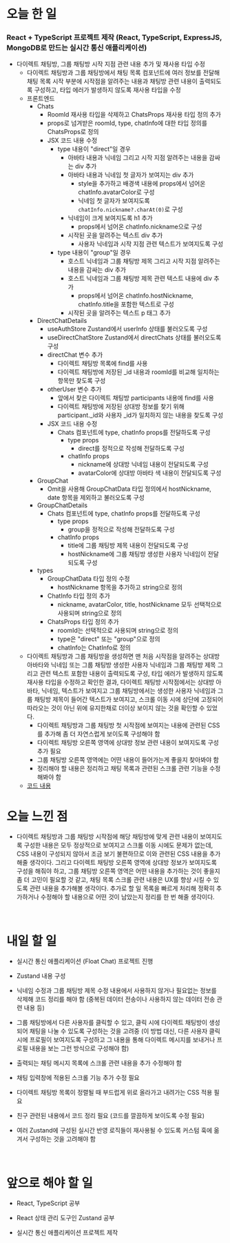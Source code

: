 # 오늘 한 일

### React + TypeScript 프로젝트 제작 (React, TypeScript, ExpressJS, MongoDB로 만드는 실시간 통신 애플리케이션)

- 다이렉트 채팅방, 그룹 채팅방 시작 지점 관련 내용 추가 및 재사용 타입 수정
  - 다이렉트 채팅방과 그룹 채팅방에서 채팅 목록 컴포넌트에 여러 정보를 전달해 채팅 목록 시작 부분에 시작점을 알려주는 내용과 채팅방 관련 내용이 출력되도록 구성하고, 타입 에러가 발생하지 않도록 재사용 타입을 수정
  - 프론트엔드
    - Chats
      - RoomId 재사용 타입을 삭제하고 ChatsProps 재사용 타입 정의 추가
      - props로 넘겨받은 roomId, type, chatInfo에 대한 타입 정의를 ChatsProps로 정의
      - JSX 코드 내용 수정
        - type 내용이 "direct"일 경우
          - 아바타 내용과 닉네임 그리고 시작 지점 알려주는 내용을 감싸는 div 추가
          - 아바타 내용과 닉네임 첫 글자가 보여지는 div 추가
            - style을 추가하고 배경색 내용에 props에서 넘어온 chatInfo.avatarColor로 구성
            - 닉네임 첫 글자가 보여지도록 `chatInfo.nickname?.charAt(0)`로 구성
          - 닉네임이 크게 보여지도록 h1 추가
            - props에서 넘어온 chatInfo.nickname으로 구성
          - 시작된 곳을 알려주는 텍스트 div 추가
            - 사용자 닉네임과 시작 지점 관련 텍스트가 보여지도록 구성
        - type 내용이 "group"일 경우
          - 호스트 닉네임과 그룹 채팅방 제목 그리고 시작 지점 알려주는 내용을 감싸는 div 추가
          - 호스트 닉네임과 그룹 채팅방 제목 관련 텍스트 내용에 div 추가
            - props에서 넘어온 chatInfo.hostNickname, chatInfo.title을 포함한 텍스트로 구성
          - 시작된 곳을 알려주는 텍스트 p 태그 추가
    - DirectChatDetails
      - useAuthStore Zustand에서 userInfo 상태를 불러오도록 구성
      - useDirectChatStore Zustand에서 directChats 상태를 불러오도록 구성
      - directChat 변수 추가
        - 다이렉트 채팅방 목록에 find를 사용
        - 다이렉트 채팅방에 저장된 \_id 내용과 roomId를 비교해 일치하는 항목만 찾도록 구성
      - otherUser 변수 추가
        - 앞에서 찾은 다이렉트 채팅방 participants 내용에 find를 사용
        - 다이렉트 채팅방에 저장된 상대방 정보를 찾기 위해 participant.\_id와 사용자 \_id가 일치하지 않는 내용을 찾도록 구성
      - JSX 코드 내용 수정
        - Chats 컴포넌트에 type, chatInfo props를 전달하도록 구성
          - type props
            - direct를 정적으로 작성해 전달하도록 구성
          - chatInfo props
            - nickname에 상대방 닉네임 내용이 전달되도록 구성
            - avatarColor에 상대방 아바타 색 내용이 전달되도록 구성
    - GroupChat
      - Omit을 사용해 GroupChatData 타입 정의에서 hostNickname, date 항목을 제외하고 불러오도록 구성
    - GroupChatDetails
      - Chats 컴포넌트에 type, chatInfo props를 전달하도록 구성
        - type props
          - group을 정적으로 작성해 전달하도록 구성
        - chatInfo props
          - title에 그룹 채팅방 제목 내용이 전달되도록 구성
          - hostNickname에 그룹 채팅방 생성한 사용자 닉네임이 전달되도록 구성
    - types
      - GroupChatData 타입 정의 수정
        - hostNickname 항목을 추가하고 string으로 정의
      - ChatInfo 타입 정의 추가
        - nickname, avatarColor, title, hostNickname 모두 선택적으로 사용되며 string으로 정의
      - ChatsProps 타입 정의 추가
        - roomId는 선택적으로 사용되며 string으로 정의
        - type은 "direct" 또는 "group"으로 정의
        - chatInfo는 ChatInfo로 정의
  - 다이렉트 채팅방과 그룹 채팅방을 생성하면 맨 처음 시작점을 알려주는 상대방 아바타와 닉네임 또는 그룹 채팅방 생성한 사용자 닉네임과 그룹 채팅방 제목 그리고 관련 텍스트 포함한 내용이 출력되도록 구성, 타입 에러가 발생하지 않도록 재사용 타입을 수정하고 확인한 결과, 다이렉트 채팅방 시작점에서는 상대방 아바타, 닉네임, 텍스트가 보여지고 그룹 채팅방에서는 생성한 사용자 닉네임과 그룹 채팅방 제목이 들어간 텍스트가 보여지고, 스크롤 이동 시에 상단에 고정되어 따라오는 것이 아닌 위에 유지한채로 더이상 보이지 않는 것을 확인할 수 있었다.
    - 다이렉트 채팅방과 그룹 채팅방 첫 시작점에 보여지는 내용에 관련된 CSS를 추가해 좀 더 자연스럽게 보이도록 구성해야 함
    - 다이렉트 채팅방 오른쪽 영역에 상대방 정보 관련 내용이 보여지도록 구성 추가 필요
    - 그룹 채팅방 오른쪽 영역에는 어떤 내용이 들어가는게 좋을지 찾아봐야 함
    - 정리해야 할 내용은 정리하고 채팅 목록과 관련된 스크롤 관련 기능을 수정해봐야 함
  - [코드 내용](https://github.com/jeongsangtae/float-chat/commit/abd11e5c373659d91620813bb8f3c2815c4539b2)

# 오늘 느낀 점

- 다이렉트 채팅방과 그룹 채팅방 시작점에 해당 채팅방에 맞게 관련 내용이 보여지도록 구성한 내용은 모두 정상적으로 보여지고 스크롤 이동 시에도 문제가 없는데, CSS 내용이 구성되지 않아서 조금 보기 불편하므로 이와 관련된 CSS 내용을 추가해줄 생각이다. 그리고 다이렉트 채팅방 오른쪽 영역에 상대방 정보가 보여지도록 구성을 해줘야 하고, 그룹 채팅방 오른쪽 영역은 어떤 내용을 추가하는 것이 좋을지 좀 더 고민이 필요할 것 같고, 채팅 목록 스크롤 관련 내용은 UX를 향상 시킬 수 있도록 관련 내용을 추가해볼 생각이다. 추가로 할 일 목록을 빠르게 처리해 정확히 추가하거나 수정해야 할 내용으로 어떤 것이 남았는지 정리를 한 번 해줄 생각이다.

<br />

# 내일 할 일

- 실시간 통신 애플리케이션 (Float Chat) 프로젝트 진행

- Zustand 내용 구성

- 닉네임 수정과 그룹 채팅방 제목 수정 내용에서 사용하지 않거나 필요없는 정보를 삭제해 코드 정리를 해야 함 (중복된 데이터 전송이나 사용하지 않는 데이터 전송 관련 내용 등)

- 그룹 채팅방에서 다른 사용자를 클릭할 수 있고, 클릭 시에 다이렉트 채팅방이 생성되어 채팅을 나눌 수 있도록 구성하는 것을 고려중 (이 방법 대신, 다른 사용자 클릭 시에 프로필이 보여지도록 구성하고 그 내용을 통해 다이렉트 메시지를 보내거나 프로필 내용을 보는 그런 방식으로 구성해야 함)

- 출력되는 채팅 메시지 목록에 스크롤 관련 내용을 추가 수정해야 함

- 채팅 입력창에 적용된 스크롤 기능 추가 수정 필요

- 다이렉트 채팅방 목록이 정렬될 때 부드럽게 위로 올라가고 내려가는 CSS 적용 필요

- 친구 관련된 내용에서 코드 정리 필요 (코드를 깔끔하게 보이도록 수정 필요)

- 여러 Zustand에 구성된 실시간 반영 로직들이 재사용될 수 있도록 커스텀 훅에 옮겨서 구성하는 것을 고려해야 함

<br />

# 앞으로 해야 할 일

- React, TypeScript 공부

- React 상태 관리 도구인 Zustand 공부

- 실시간 통신 애플리케이션 프로젝트 제작
